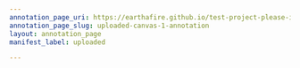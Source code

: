 ```yaml
---
annotation_page_uri: https://earthafire.github.io/test-project-please-ignore/annotations/uploaded-canvas-1-annotation.json
annotation_page_slug: uploaded-canvas-1-annotation
layout: annotation_page
manifest_label: uploaded

---
```

